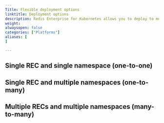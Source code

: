 ```yaml
---
Title: Flexible deployment options
linktitle: Deployment options
description: Redis Enterprise for Kubernetes allows you to deploy to multiple namespaces. This article describes flexible deployment options you can use to meet your specific needs. 
weight: 
alwaysopen: false
categories: ["Platforms"]
aliases: [
]

---
```


## Single REC and single namespace (one-to-one)

## Single REC and multiple namespaces (one-to-many)

## Multiple RECs and multiple namespaces (many-to-many)
